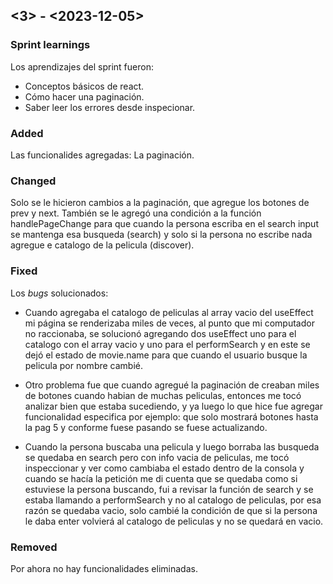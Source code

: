 ## <3> - <2023-12-05>

### Sprint learnings

Los aprendizajes del sprint fueron:

- Conceptos básicos de react.
- Cómo hacer una paginación.
- Saber leer los errores desde inspecionar.

### Added

Las funcionalides agregadas: La paginación.

### Changed

Solo se le hicieron cambios a la paginación, que agregue los botones de prev y next.
También se le agregó una condición a la función handlePageChange para que cuando la persona escriba en el search input se mantenga esa busqueda (search) y solo si la persona no escribe nada agregue e catalogo de la pelicula (discover).

### Fixed

Los _bugs_ solucionados: 
- Cuando agregaba el catalogo de peliculas al array vacio del useEffect mi página se renderizaba miles de veces, al punto que mi computador no raccionaba, se solucionó agregando dos useEffect uno para el catalogo con el array vacio y uno para el performSearch y en este se dejó el estado de movie.name para que cuando el usuario busque la pelicula por nombre cambié.

- Otro problema fue que cuando agregué la paginación de creaban miles de botones cuando habian de muchas peliculas, entonces me tocó analizar bien que estaba sucediendo, y ya luego lo que hice fue agregar funcionalidad especifica por ejemplo: que solo mostrará botones hasta la pag 5 y conforme fuese pasando se fuese actualizando.

- Cuando la persona buscaba una pelicula y luego borraba las busqueda se quedaba en search pero con info vacia de peliculas, me tocó inspeccionar y ver como cambiaba el estado dentro de la consola y cuando se hacía la petición me di cuenta que se quedaba como si estuviese la persona buscando, fui a revisar la función de search y se estaba llamando a performSearch y no al catalogo de peliculas, por esa razón se quedaba vacio, solo cambié la condición de que si la persona le daba enter volvierá al catalogo de peliculas y no se quedará en vacio.


### Removed

Por ahora no hay funcionalidades eliminadas.
